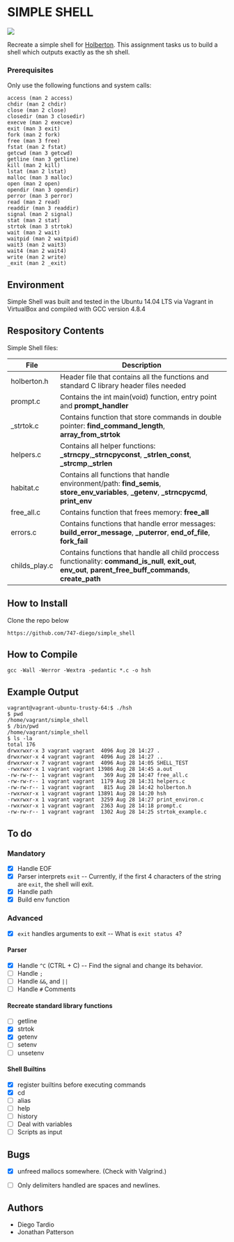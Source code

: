 SIMPLE SHELL
============

  <img src="https://techcrunch.com/wp-content/uploads/2015/11/holberton-logo-horizontal.jpg?w=990&crop=1">

Recreate a simple shell for [Holberton](https://www.holbertonschool.com/). This assignment tasks us to build a shell which outputs exactly as the sh shell. 

### Prerequisites
Only use the following functions and system calls:
```
access (man 2 access)
chdir (man 2 chdir)
close (man 2 close)
closedir (man 3 closedir)
execve (man 2 execve)
exit (man 3 exit)
fork (man 2 fork)
free (man 3 free)
fstat (man 2 fstat)
getcwd (man 3 getcwd)
getline (man 3 getline)
kill (man 2 kill)
lstat (man 2 lstat)
malloc (man 3 malloc)
open (man 2 open)
opendir (man 3 opendir)
perror (man 3 perror)
read (man 2 read)
readdir (man 3 readdir)
signal (man 2 signal)
stat (man 2 stat)
strtok (man 3 strtok)
wait (man 2 wait)
waitpid (man 2 waitpid)
wait3 (man 2 wait3)
wait4 (man 2 wait4)
write (man 2 write)
_exit (man 2 _exit)
```
## Environment
Simple Shell was built and tested in the Ubuntu 14.04 LTS via Vagrant in VirtualBox and compiled with GCC version 4.8.4

## Respository Contents
Simple Shell files:

| **File** | **Description** |
|----------|-----------------|
| holberton.h | Header file that contains all the functions and standard C library header files needed |
| prompt.c | Contains the int main(void) function, entry point and **prompt_handler** |
| _strtok.c | Contains function that store commands in double pointer: **find_command_length**, **array_from_strtok** |
| helpers.c | Contains all helper functions: **_strncpy**,**_strncpyconst**, **_strlen_const**, **_strcmp**,**_strlen** |
| habitat.c | Contains all functions that handle environment/path: **find_semis**, **store_env_variables**, **_getenv**, **_strncpycmd**, **print_env** |
| free_all.c | Contains function that frees memory: **free_all** |
| errors.c | Contains functions that handle error messages: **build_error_message**, **_puterror**, **end_of_file**, **fork_fail**|
| childs_play.c | Contains functions that handle all child proccess functionality: **command_is_null**, **exit_out**, **env_out**, **parent_free_buff_commands**, **create_path**|

## How to Install
Clone the repo below
```
https://github.com/747-diego/simple_shell
```

## How to Compile
```
gcc -Wall -Werror -Wextra -pedantic *.c -o hsh
```

## Example Output
```
vagrant@vagrant-ubuntu-trusty-64:$ ./hsh
$ pwd
/home/vagrant/simple_shell
$ /bin/pwd
/home/vagrant/simple_shell
$ ls -la
total 176
drwxrwxr-x 3 vagrant vagrant  4096 Aug 28 14:27 .
drwxrwxr-x 4 vagrant vagrant  4096 Aug 28 14:27 ..
drwxrwxr-x 7 vagrant vagrant  4096 Aug 28 14:05 SHELL_TEST
-rwxrwxr-x 1 vagrant vagrant 13986 Aug 28 14:45 a.out
-rw-rw-r-- 1 vagrant vagrant   369 Aug 28 14:47 free_all.c
-rw-rw-r-- 1 vagrant vagrant  1179 Aug 28 14:31 helpers.c
-rw-rw-r-- 1 vagrant vagrant   815 Aug 28 14:42 holberton.h
-rwxrwxr-x 1 vagrant vagrant 13891 Aug 28 14:20 hsh
-rwxrwxr-x 1 vagrant vagrant  3259 Aug 28 14:27 print_environ.c
-rwxrwxr-x 1 vagrant vagrant  2363 Aug 28 14:18 prompt.c
-rw-rw-r-- 1 vagrant vagrant  1302 Aug 28 14:25 strtok_example.c
```

## To do

### Mandatory
- [x] Handle EOF
- [x] Parser interprets ``exit`` -- Currently, if the first 4 characters of the string are ``exit``, the shell will exit.
- [x] Handle path
- [x] Build env function

### Advanced
- [x] ``exit`` handles arguments to exit -- What is ``exit status 4``?

#### Parser
- [x] Handle ``^C`` (CTRL + C) -- Find the signal and change its behavior.
- [ ] Handle ``;``
- [ ] Handle ``&&``, and ``||``
- [ ] Handle ``#`` Comments

#### Recreate standard library functions
- [ ] getline
- [x] strtok
- [x] getenv
- [ ] setenv
- [ ] unsetenv

#### Shell Builtins
- [x] register builtins before executing commands
- [x] cd
- [ ] alias
- [ ] help
- [ ] history
- [ ] Deal with variables
- [ ] Scripts as input

## Bugs
- [x] unfreed mallocs somewhere. (Check with Valgrind.)
- [ ] Only delimiters handled are spaces and newlines.



## Authors
* Diego Tardio
* Jonathan Patterson
